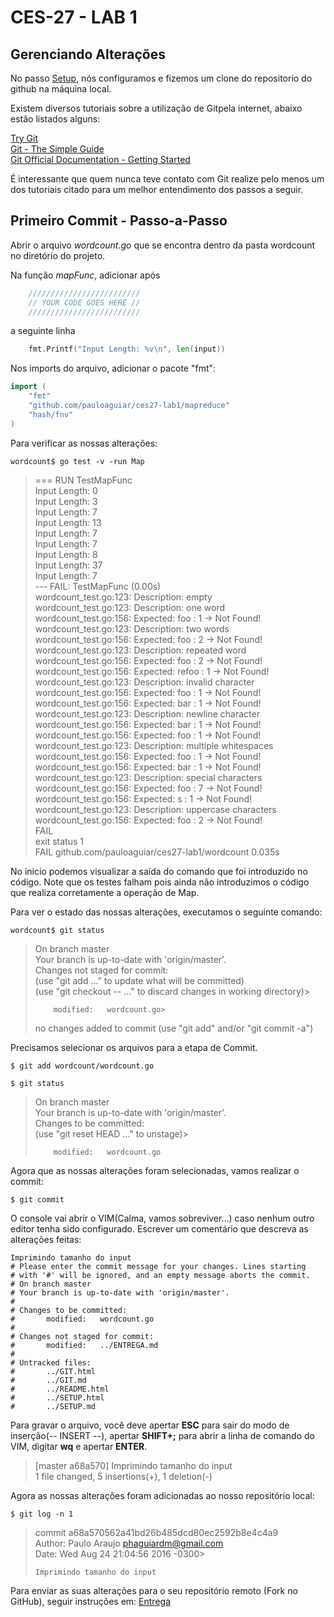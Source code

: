 # CES-27 - LAB 1
## Gerenciando Alterações

No passo [Setup](SETUP.md), nós configuramos e fizemos um clone do repositorio do github na máquina local.  

Existem diversos tutoriais sobre a utilização de Gitpela internet, abaixo estão listados alguns:  

[Try Git](https://try.github.io)  
[Git - The Simple Guide](http://rogerdudler.github.io/git-guide/)  
[Git Official Documentation - Getting Started](https://git-scm.com/book/en/v2/Getting-Started-About-Version-Control)  

É interessante que quem nunca teve contato com Git realize pelo menos um dos tutoriais citado para um melhor entendimento dos passos a seguir.

## Primeiro Commit - Passo-a-Passo

Abrir o arquivo *wordcount.go* que se encontra dentro da pasta wordcount no diretório do projeto.  

Na função *mapFunc*, adicionar após
```go
    /////////////////////////
    // YOUR CODE GOES HERE //
    /////////////////////////
```
a seguinte linha
```go
    fmt.Printf("Input Length: %v\n", len(input))
```

Nos imports do arquivo, adicionar o pacote "fmt":
```go
import (
    "fmt"
    "github.com/pauloaguiar/ces27-lab1/mapreduce"
    "hash/fnv"
)
```

Para verificar as nossas alterações:
```shell
wordcount$ go test -v -run Map
```
> === RUN   TestMapFunc  
> Input Length: 0  
> Input Length: 3  
> Input Length: 7  
> Input Length: 13  
> Input Length: 7  
> Input Length: 7  
> Input Length: 8  
> Input Length: 37  
> Input Length: 7  
> --- FAIL: TestMapFunc (0.00s)  
>         wordcount_test.go:123: Description: empty  
>         wordcount_test.go:123: Description: one word  
>         wordcount_test.go:156: Expected: foo : 1  ->  Not Found!  
>         wordcount_test.go:123: Description: two words  
>         wordcount_test.go:156: Expected: foo : 2  ->  Not Found!  
>         wordcount_test.go:123: Description: repeated word  
>         wordcount_test.go:156: Expected: foo : 2  ->  Not Found!  
>         wordcount_test.go:156: Expected: refoo : 1  ->  Not Found!  
>         wordcount_test.go:123: Description: invalid character  
>         wordcount_test.go:156: Expected: foo : 1  ->  Not Found!  
>         wordcount_test.go:156: Expected: bar : 1  ->  Not Found!  
>         wordcount_test.go:123: Description: newline character  
>         wordcount_test.go:156: Expected: bar : 1  ->  Not Found!  
>         wordcount_test.go:156: Expected: foo : 1  ->  Not Found!  
>         wordcount_test.go:123: Description: multiple whitespaces  
>         wordcount_test.go:156: Expected: foo : 1  ->  Not Found!  
>         wordcount_test.go:156: Expected: bar : 1  ->  Not Found!  
>         wordcount_test.go:123: Description: special characters  
>         wordcount_test.go:156: Expected: foo : 7  ->  Not Found!  
>         wordcount_test.go:156: Expected: s : 1  ->  Not Found!  
>         wordcount_test.go:123: Description: uppercase characters  
>         wordcount_test.go:156: Expected: foo : 2  ->  Not Found!  
> FAIL  
> exit status 1  
> FAIL    github.com/pauloaguiar/ces27-lab1/wordcount     0.035s  

No inicio podemos visualizar a saída do comando que foi introduzido no código. Note que os testes falham pois ainda não introduzimos o código que realiza corretamente a operação de Map.

Para ver o estado das nossas alterações, executamos o seguinte comando:

```shell
wordcount$ git status
```
> On branch master  
> Your branch is up-to-date with 'origin/master'.  
> Changes not staged for commit:  
>   (use "git add <file>..." to update what will be committed)  
>   (use "git checkout -- <file>..." to discard changes in working directory)> 
>
>         modified:   wordcount.go>   
>
> no changes added to commit (use "git add" and/or "git commit -a")  

Precisamos selecionar os arquivos para a etapa de Commit.

```shell
$ git add wordcount/wordcount.go
```
>  

```shell
$ git status
```
> On branch master  
> Your branch is up-to-date with 'origin/master'.  
> Changes to be committed:  
>   (use "git reset HEAD <file>..." to unstage)>   
>   
>         modified:   wordcount.go  

Agora que as nossas alterações foram selecionadas, vamos realizar o commit:

```shell
$ git commit
```

O console vai abrir o VIM(Calma, vamos sobreviver...) caso nenhum outro editor tenha sido configurado. Escrever um comentário que descreva as alterações feitas:
```
Imprimindo tamanho do input
# Please enter the commit message for your changes. Lines starting
# with '#' will be ignored, and an empty message aborts the commit.
# On branch master
# Your branch is up-to-date with 'origin/master'.
#
# Changes to be committed:
#       modified:   wordcount.go
#
# Changes not staged for commit:
#       modified:   ../ENTREGA.md
#
# Untracked files:
#       ../GIT.html
#       ../GIT.md
#       ../README.html
#       ../SETUP.html
#       ../SETUP.md
```

Para gravar o arquivo, você deve apertar **ESC** para sair do modo de inserção(-- INSERT --), apertar **SHIFT+;** para abrir a linha de comando do VIM, digitar **wq** e apertar **ENTER**.

> [master a68a570] Imprimindo tamanho do input  
> 1 file changed, 5 insertions(+), 1 deletion(-)

Agora as nossas alterações foram adicionadas ao nosso repositório local:

```shell
$ git log -n 1
```
> commit a68a570562a41bd26b485dcd80ec2592b8e4c4a9  
> Author: Paulo Araujo <phaguiardm@gmail.com>  
> Date:   Wed Aug 24 21:04:56 2016 -0300>   
>  
>     Imprimindo tamanho do input  


Para enviar as suas alterações para o seu repositório remoto (Fork no GitHub), seguir instruções em: [Entrega](ENTREGA.md)